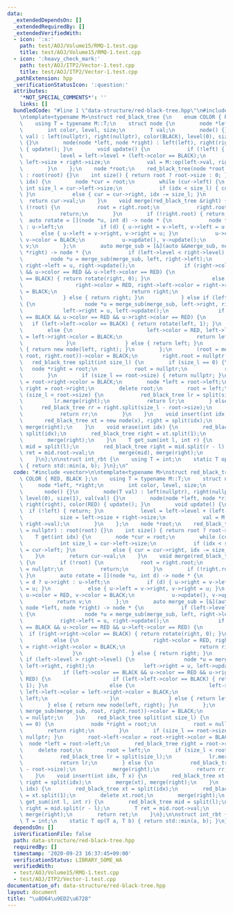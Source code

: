 ```yaml
---
data:
  _extendedDependsOn: []
  _extendedRequiredBy: []
  _extendedVerifiedWith:
  - icon: ':x:'
    path: test/AOJ/Volume15/RMQ-1.test.cpp
    title: test/AOJ/Volume15/RMQ-1.test.cpp
  - icon: ':heavy_check_mark:'
    path: test/AOJ/ITP2/Vector-1.test.cpp
    title: test/AOJ/ITP2/Vector-1.test.cpp
  _pathExtension: hpp
  _verificationStatusIcon: ':question:'
  attributes:
    '*NOT_SPECIAL_COMMENTS*': ''
    links: []
  bundledCode: "#line 1 \"data-structure/red-black-tree.hpp\"\n#include <vector>\n\
    \ntemplate<typename M>\nstruct red_black_tree {\n    enum COLOR { RED, BLACK };\n\
    \    using T = typename M::T;\n    struct node {\n        node *left, *right;\n\
    \        int color, level, size;\n        T val;\n        node() {}\n        node(T\
    \ val) : left(nullptr), right(nullptr), color(BLACK), level(0), size(1), val(val)\
    \ {}\n        node(node *left, node *right) : left(left), right(right), color(RED)\
    \ { update(); }\n        void update() {\n            if (!left) { return; }\n\
    \            level = left->level + (left->color == BLACK);\n            size =\
    \ left->size + right->size;\n            val = M::op(left->val, right->val);\n\
    \        }\n    };\n    node *root;\n    red_black_tree(node *root = nullptr)\
    \ : root(root) {}\n    int size() { return root ? root->size : 0; }\n    T get(int\
    \ idx) {\n        node *cur = root;\n        while (cur->left) {\n           \
    \ int size_l = cur->left->size;\n            if (idx < size_l) { cur = cur->left;\
    \ }\n            else { cur = cur->right, idx -= size_l; }\n        }\n      \
    \  return cur->val;\n    }\n    void merge(red_black_tree &right) {\n        if\
    \ (!root) {\n            root = right.root;\n            right.root = nullptr;\n\
    \            return;\n        }\n        if (!right.root) { return; }\n      \
    \  auto rotate = [](node *u, int d) -> node * {\n            node *v = d ? u->right\
    \ : u->left;\n            if (d) { u->right = v->left, v->left = u; }\n      \
    \      else { u->left = v->right, v->right = u; }\n            u->color = RED,\
    \ v->color = BLACK;\n            u->update(), v->update();\n            return\
    \ v;\n        };\n        auto merge_sub = [&](auto &&merge_sub, node *left, node\
    \ *right) -> node * {\n            if (left->level < right->level) {\n       \
    \         node *u = merge_sub(merge_sub, left, right->left);\n               \
    \ right->left = u, right->update();\n                if (right->color == BLACK\
    \ && u->color == RED && u->left->color == RED) {\n                    if (right->right->color\
    \ == BLACK) { return rotate(right, 0); }\n                    else {\n       \
    \                 right->color = RED, right->left->color = right->right->color\
    \ = BLACK;\n                        return right;\n                    }\n   \
    \             } else { return right; }\n            } else if (left->level > right->level)\
    \ {\n                node *u = merge_sub(merge_sub, left->right, right);\n   \
    \             left->right = u, left->update();\n                if (left->color\
    \ == BLACK && u->color == RED && u->right->color == RED) {\n                 \
    \   if (left->left->color == BLACK) { return rotate(left, 1); }\n            \
    \        else {\n                        left->color = RED, left->left->color\
    \ = left->right->color = BLACK;\n                        return left;\n      \
    \              }\n                } else { return left; }\n            } else\
    \ { return new node(left, right); }\n        };\n        (root = merge_sub(merge_sub,\
    \ root, right.root))->color = BLACK;\n        right.root = nullptr;\n    }\n \
    \   red_black_tree split(int size_l) {\n        if (size_l == 0) {\n         \
    \   node *right = root;\n            root = nullptr;\n            return right;\n\
    \        }\n        if (size_l == root->size) { return nullptr; }\n        root->left->color\
    \ = root->right->color = BLACK;\n        node *left = root->left;\n        red_black_tree\
    \ right = root->right;\n        delete root;\n        root = left;\n        if\
    \ (size_l < root->size) {\n            red_black_tree lr = split(size_l);\n  \
    \          lr.merge(right);\n            return lr;\n        } else {\n      \
    \      red_black_tree rr = right.split(size_l - root->size);\n            merge(right);\n\
    \            return rr;\n        }\n    }\n    void insert(int idx, T x) {\n \
    \       red_black_tree xt = new node(x), right = split(idx);\n        merge(xt),\
    \ merge(right);\n    }\n    void erase(int idx) {\n        red_black_tree xt =\
    \ split(idx);\n        red_black_tree right = xt.split(1);\n        delete xt.root;\n\
    \        merge(right);\n    }\n    T get_sum(int l, int r) {\n        red_black_tree\
    \ mid = split(l);\n        red_black_tree right = mid.split(r - l);\n        T\
    \ ret = mid.root->val;\n        merge(mid), merge(right);\n        return ret;\n\
    \    }\n};\n\nstruct int_rbt {\n    using T = int;\n    static T op(T a, T b)\
    \ { return std::min(a, b); }\n};\n"
  code: "#include <vector>\n\ntemplate<typename M>\nstruct red_black_tree {\n    enum\
    \ COLOR { RED, BLACK };\n    using T = typename M::T;\n    struct node {\n   \
    \     node *left, *right;\n        int color, level, size;\n        T val;\n \
    \       node() {}\n        node(T val) : left(nullptr), right(nullptr), color(BLACK),\
    \ level(0), size(1), val(val) {}\n        node(node *left, node *right) : left(left),\
    \ right(right), color(RED) { update(); }\n        void update() {\n          \
    \  if (!left) { return; }\n            level = left->level + (left->color == BLACK);\n\
    \            size = left->size + right->size;\n            val = M::op(left->val,\
    \ right->val);\n        }\n    };\n    node *root;\n    red_black_tree(node *root\
    \ = nullptr) : root(root) {}\n    int size() { return root ? root->size : 0; }\n\
    \    T get(int idx) {\n        node *cur = root;\n        while (cur->left) {\n\
    \            int size_l = cur->left->size;\n            if (idx < size_l) { cur\
    \ = cur->left; }\n            else { cur = cur->right, idx -= size_l; }\n    \
    \    }\n        return cur->val;\n    }\n    void merge(red_black_tree &right)\
    \ {\n        if (!root) {\n            root = right.root;\n            right.root\
    \ = nullptr;\n            return;\n        }\n        if (!right.root) { return;\
    \ }\n        auto rotate = [](node *u, int d) -> node * {\n            node *v\
    \ = d ? u->right : u->left;\n            if (d) { u->right = v->left, v->left\
    \ = u; }\n            else { u->left = v->right, v->right = u; }\n           \
    \ u->color = RED, v->color = BLACK;\n            u->update(), v->update();\n \
    \           return v;\n        };\n        auto merge_sub = [&](auto &&merge_sub,\
    \ node *left, node *right) -> node * {\n            if (left->level < right->level)\
    \ {\n                node *u = merge_sub(merge_sub, left, right->left);\n    \
    \            right->left = u, right->update();\n                if (right->color\
    \ == BLACK && u->color == RED && u->left->color == RED) {\n                  \
    \  if (right->right->color == BLACK) { return rotate(right, 0); }\n          \
    \          else {\n                        right->color = RED, right->left->color\
    \ = right->right->color = BLACK;\n                        return right;\n    \
    \                }\n                } else { return right; }\n            } else\
    \ if (left->level > right->level) {\n                node *u = merge_sub(merge_sub,\
    \ left->right, right);\n                left->right = u, left->update();\n   \
    \             if (left->color == BLACK && u->color == RED && u->right->color ==\
    \ RED) {\n                    if (left->left->color == BLACK) { return rotate(left,\
    \ 1); }\n                    else {\n                        left->color = RED,\
    \ left->left->color = left->right->color = BLACK;\n                        return\
    \ left;\n                    }\n                } else { return left; }\n    \
    \        } else { return new node(left, right); }\n        };\n        (root =\
    \ merge_sub(merge_sub, root, right.root))->color = BLACK;\n        right.root\
    \ = nullptr;\n    }\n    red_black_tree split(int size_l) {\n        if (size_l\
    \ == 0) {\n            node *right = root;\n            root = nullptr;\n    \
    \        return right;\n        }\n        if (size_l == root->size) { return\
    \ nullptr; }\n        root->left->color = root->right->color = BLACK;\n      \
    \  node *left = root->left;\n        red_black_tree right = root->right;\n   \
    \     delete root;\n        root = left;\n        if (size_l < root->size) {\n\
    \            red_black_tree lr = split(size_l);\n            lr.merge(right);\n\
    \            return lr;\n        } else {\n            red_black_tree rr = right.split(size_l\
    \ - root->size);\n            merge(right);\n            return rr;\n        }\n\
    \    }\n    void insert(int idx, T x) {\n        red_black_tree xt = new node(x),\
    \ right = split(idx);\n        merge(xt), merge(right);\n    }\n    void erase(int\
    \ idx) {\n        red_black_tree xt = split(idx);\n        red_black_tree right\
    \ = xt.split(1);\n        delete xt.root;\n        merge(right);\n    }\n    T\
    \ get_sum(int l, int r) {\n        red_black_tree mid = split(l);\n        red_black_tree\
    \ right = mid.split(r - l);\n        T ret = mid.root->val;\n        merge(mid),\
    \ merge(right);\n        return ret;\n    }\n};\n\nstruct int_rbt {\n    using\
    \ T = int;\n    static T op(T a, T b) { return std::min(a, b); }\n};"
  dependsOn: []
  isVerificationFile: false
  path: data-structure/red-black-tree.hpp
  requiredBy: []
  timestamp: '2020-09-23 16:37:45+09:00'
  verificationStatus: LIBRARY_SOME_WA
  verifiedWith:
  - test/AOJ/Volume15/RMQ-1.test.cpp
  - test/AOJ/ITP2/Vector-1.test.cpp
documentation_of: data-structure/red-black-tree.hpp
layout: document
title: "\u8D64\u9ED2\u6728"
---
```


